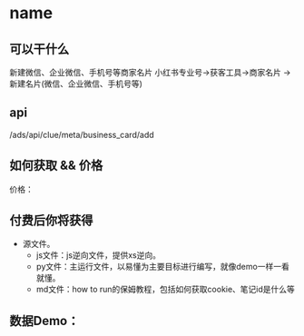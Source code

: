 # name

## 可以干什么
新建微信、企业微信、手机号等商家名片
小红书专业号->获客工具->商家名片 -> 新建名片(微信、企业微信、手机号等)

## api 
/ads/api/clue/meta/business_card/add


## 如何获取 && 价格

价格：


## 付费后你将获得
  - 源文件。
    - js文件：js逆向文件，提供xs逆向。
    - py文件：主运行文件，以易懂为主要目标进行编写，就像demo一样一看就懂。
    - md文件：how to run的保姆教程，包括如何获取cookie、笔记id是什么等



## 数据Demo：

```json

```


